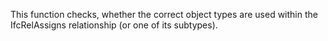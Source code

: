 This function checks, whether the correct object types are used within the IfcRelAssigns relationship (or one of its subtypes).